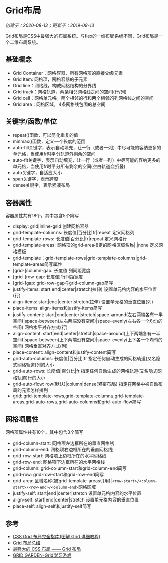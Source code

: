 # Grid布局

*创建于：2020-08-13；更新于：2019-08-13*

Grid布局是CSS中最强大的布局系统。与flex的一维布局系统不同，Grid布局是一个二维布局系统。

## 基础概念

- Grid Container：网格容器，所有网格项的直接父级元素
- Grid Item: 网格项，网格容器的子元素
- Grid line：网格线，构成网格结构的分界线
- Grid track：网格轨道，两条相邻网格线之间的空间(行/列)
- Grid cell：网格单元格，两个相邻的行和两个相邻的列网格线之间的空间
- Grid area：网格区域，4条网格线包围的总空间

## 关键字/函数/单位

- repeat()函数，可以简化重复的值
- minmax()函数，定义一个长度的范围
- auto-fill关键字，表示自动填充，让一行（或者一列）中尽可能的容纳更多的单元格，当使用fr时平分轨道外剩余的空间
- auto-fit关键字，表示自动填充，让一行（或者一列）中尽可能的容纳更多的单元格，当使用fr时平分所有剩余的空间(空白轨道会折叠)
- auto关键字，自适应大小
- span关键字，表示跨度
- dense关键字，表示紧凑布局

## 容器属性

容器属性共有18个，其中包含5个简写

- display: grid|inline-grid 创建网格容器
- grid-template-columns: 长度值|百分比|fr|repeat 定义网格列
- grid-template-rows: 长度值|百分比|fr|repeat 定义网格行
- grid-template-areas: 网格项的grid-area指定的网格区域名称|.|none 定义网格模板
- grid-template：grid-template-rows|grid-template-columns|grid-template-areas简写属性
- [grid-]column-gap: 长度值 列间距宽度
- [grid-]row-gap: 长度值 行间距宽度
- [grid-]gap: grid-row-gap与grid-column-gap简写
- justify-items: start|end|center|stretch(拉伸) 设置单元格内容的水平位置(行)
- align-items: start|end|center|stretch(拉伸) 设置单元格的垂直位置(列)
- place-items: align-items和justify-items简写
- justify-content: start|end|center|stretch|space-around(左右两端各有一半空间)|space-between(左右两端没有空间)|space-evenly(左右各一个均匀的空间) 网格水平对齐方式(行)
- align-content: start|end|center|stretch|space-around(上下两端各有一半空间)|space-between(上下两端没有空间)|space-evenly(上下各一个均匀的空间) 网格垂直对齐方式(列)
- place-content: align-content和justify-content简写
- grid-auto-columns: 长度值|百分比|fr 指定任何自动生成的网格轨道(又名隐式网格轨道)列的大小
- grid-auto-rows: 长度值|百分比|fr 指定任何自动生成的网格轨道(又名隐式网格轨道)行的大小
- grid-auto-flow: row(默认)|column|dense(紧密布局) 指定在网格中被自动布局的元素怎样排列
- grid: grid-template-rows,grid-template-columns,grid-template-areas,grid-auto-rows,grid-auto-columns和grid-auto-flow简写

## 网格项属性

网格项属性共有10个，其中包含3个简写

- grid-column-start: 网格项左边框所在的垂直网格线
- grid-column-end: 网格项右边框所在的垂直网格线
- grid-row-start: 网格项上边框所在的水平网格线
- grid-row-end: 网格项下边框所在的水平网格线
- grid-column: grid-column-start和grid-column-end简写
- grid-row: grid-row-start和grid-row-end简写
- grid-area: 区域名称(被grid-template-areas引用)|`<row-start>/<column-start>/<row-end>/<column-end>`网格区域
- justify-self: start|end|center|stretch 设置单元格内容的水平位置
- align-self: start|end|center|stretch 设置单元格内容的垂直位置
- place-self: align-self和justify-self简写

## 参考

- [CSS Grid 布局完全指南(图解 Grid 详细教程)](https://www.html.cn/archives/8510)
- [Grid 布局总结](https://juejin.im/post/6844903777888108557)
- [最强大的 CSS 布局 —— Grid 布局](https://juejin.im/post/6854573220306255880)
- [GRID GARDEN-Grid学习游戏](https://cssgridgarden.com/#zh-cn)